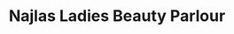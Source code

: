 ---
title: "Najlas Ladies Beauty Parlour"
url: /karachi/najlas-ladies-beauty-parlour/
shop: Kosmetik
---